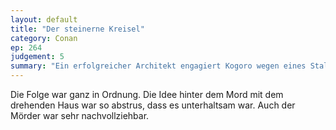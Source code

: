 ```yaml
---
layout: default
title: "Der steinerne Kreisel"
category: Conan
ep: 264
judgement: 5
summary: "Ein erfolgreicher Architekt engagiert Kogoro wegen eines Stalkers. Dessen skurriles Haus soll noch anderweitig Aufmerksamkeit erhalten..."
---
```


Die Folge war ganz in Ordnung. Die Idee hinter dem Mord mit dem drehenden Haus war so abstrus, dass es unterhaltsam war.
Auch der Mörder war sehr nachvollziehbar.